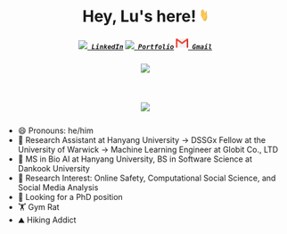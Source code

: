 
<h1 align='center'> Hey, Lu's here!</center> <img src="https://raw.githubusercontent.com/ABSphreak/ABSphreak/master/gifs/Hi.gif" height="25px" width="15px"></h1>

<h5 align="center">
  <code><a href="https://www.linkedin.com/in/lu-zhang-458717108/" title="LinkedIn Profile"><img width="22" src="https://github.com/zumrudu-anka/zumrudu-anka/blob/master/images/linkedin.svg"> LinkedIn</a></code>
  <code><a href="https://anhzhang1994.github.io/" title="Portfolio Website"><img width="22" src="https://www.svgrepo.com/show/33980/paperclip.svg"> Portfolio</a></code>
  <code><a href="mailto:zhanglu1913@gmail.com" title="Gmail"><img width="22" src="https://github.com/C-mmon/C-mmon/blob/main/svg/gmail.svg"> Gmail</a></code>
</h5>


<p align="center"><img src="https://profile-counter.glitch.me/AnhZhang1994/count.svg"/>

<h1 align="center">
 <img src= "https://readme-typing-svg.herokuapp.com?font=Fira+Code&pause=1000&width=435&lines=I+once+was+lost%2C+but+now+I'm+found.;Was+blind%2C+but+now+I+see.">
     </a>
</h1>


- 😄 Pronouns: he/him
- 🌱 Research Assistant at Hanyang University -> DSSGx Fellow at the University of Warwick -> Machine Learning Engineer at Globit Co., LTD
- 🏫 MS in Bio AI at Hanyang University, BS in Software Science at Dankook University
- 📝 Research Interest: Online Safety, Computational Social Science, and Social Media Analysis
- 👀 Looking for a PhD position 
- 🏋️ Gym Rat
- ⛰️ Hiking Addict



